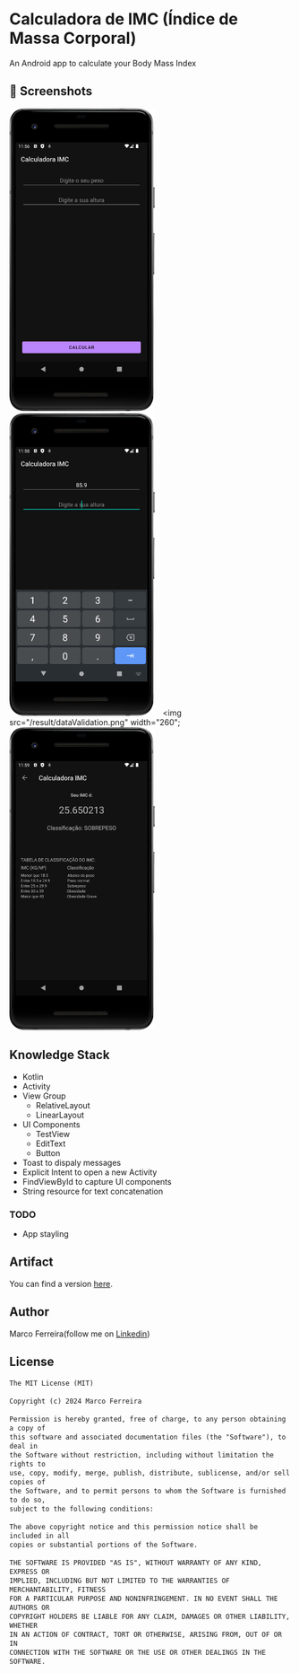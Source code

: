 
# Calculadora de IMC (Índice de Massa Corporal)
An Android app to calculate your Body Mass Index

## :camera_flash: Screenshots
<!-- You can add more screenshots here if you like -->
<img src="/result/initialScreen.png" width="260">&emsp;<img src="/result/NumericKeyboard.png" width="260">&emsp;<img src="/result/dataValidation.png" width="260"; <img src="/result/result.png" width="260">

## Knowledge Stack
* Kotlin
* Activity
* View Group
	- RelativeLayout
	- LinearLayout
* UI Components
	- TestView
	- EditText
	- Button
* Toast to dispaly messages
* Explicit Intent to open a new Activity
* FindViewById to capture UI components
* String resource for text concatenation

### TODO
* App stayling

## Artifact
You can find a version [here](/results/app.apk). 

## Author
Marco Ferreira(follow me on [Linkedin](https://www.linkedin.com/in/marco-ferreira-01854013/))

## License
```
The MIT License (MIT)

Copyright (c) 2024 Marco Ferreira

Permission is hereby granted, free of charge, to any person obtaining a copy of
this software and associated documentation files (the "Software"), to deal in
the Software without restriction, including without limitation the rights to
use, copy, modify, merge, publish, distribute, sublicense, and/or sell copies of
the Software, and to permit persons to whom the Software is furnished to do so,
subject to the following conditions:

The above copyright notice and this permission notice shall be included in all
copies or substantial portions of the Software.

THE SOFTWARE IS PROVIDED "AS IS", WITHOUT WARRANTY OF ANY KIND, EXPRESS OR
IMPLIED, INCLUDING BUT NOT LIMITED TO THE WARRANTIES OF MERCHANTABILITY, FITNESS
FOR A PARTICULAR PURPOSE AND NONINFRINGEMENT. IN NO EVENT SHALL THE AUTHORS OR
COPYRIGHT HOLDERS BE LIABLE FOR ANY CLAIM, DAMAGES OR OTHER LIABILITY, WHETHER
IN AN ACTION OF CONTRACT, TORT OR OTHERWISE, ARISING FROM, OUT OF OR IN
CONNECTION WITH THE SOFTWARE OR THE USE OR OTHER DEALINGS IN THE SOFTWARE.
```
